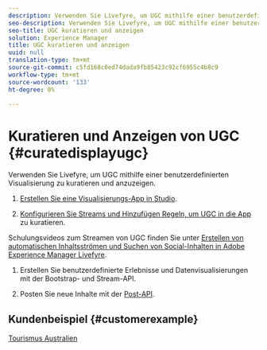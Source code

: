 ```yaml
---
description: Verwenden Sie Livefyre, um UGC mithilfe einer benutzerdefinierten Visualisierung zu kuratieren und anzuzeigen.
seo-description: Verwenden Sie Livefyre, um UGC mithilfe einer benutzerdefinierten Visualisierung zu kuratieren und anzuzeigen.
seo-title: UGC kuratieren und anzeigen
solution: Experience Manager
title: UGC kuratieren und anzeigen
uuid: null
translation-type: tm+mt
source-git-commit: c5fd168c0ed74dada9fb85423c92cf6955c4b8c9
workflow-type: tm+mt
source-wordcount: '133'
ht-degree: 0%

---
```



# Kuratieren und Anzeigen von UGC {#curatedisplayugc}

Verwenden Sie Livefyre, um UGC mithilfe einer benutzerdefinierten Visualisierung zu kuratieren und anzuzeigen.

1. [Erstellen Sie eine Visualisierungs-App in Studio](/help/using/c-about-apps/c-create-an-app.md).

1. [Konfigurieren Sie Streams und Hinzufügen Regeln, um UGC in die App](/help/using/c-streams/c-streams.md) zu kuratieren.

Schulungsvideos zum Streamen von UGC finden Sie unter [Erstellen von automatischen Inhaltsströmen und Suchen von Social-Inhalten in Adobe Experience Manager Livefyre](https://helpx.adobe.com/experience-manager/tutorials.html).

1. Erstellen Sie benutzerdefinierte Erlebnisse und Datenvisualisierungen mit der Bootstrap- und Stream-API.

1. Posten Sie neue Inhalte mit der [Post-API](https://api.livefyre.com/docs/apis/by-category/collection-content#operation=urn:livefyre:apis:quill:operations:api:v3.0:collection:post:method=post).

## Kundenbeispiel {#customerexample}

[Tourismus Australien](https://www.australia.com/en-us)

